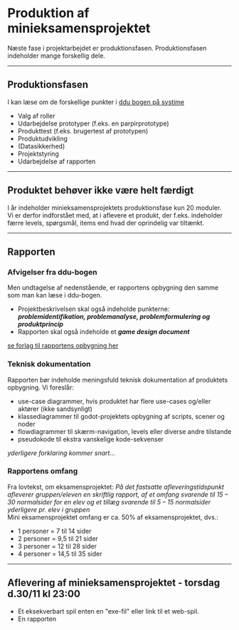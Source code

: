 <h1>Produktion af minieksamensprojektet</h1>

Næste fase i projektarbejdet er produktionsfasen. Produktionsfasen indeholder mange forskellig dele.

----------------------------------------------------------------------------------------

## Produktionsfasen
I kan læse om de forskellige punkter i [ddu bogen på systime](https://ddu.systime.dk/) 

- Valg af roller
- Udarbejdelse prototyper (f.eks. en parpirprototype)
- Produkttest (f.eks. brugertest af prototypen)
- Produktudvikling
- (Datasikkerhed)
- Projektstyring
- Udarbejdelse af rapporten

----------------------------------------------------------------------------------------

## Produktet behøver ikke være helt færdigt

I år indeholder minieksamensprojektets produktionsfase kun 20 moduler.    
Vi er derfor indforstået med, at i aflevere et produkt, der f.eks. indeholder færre levels, spørgsmål, items end hvad der oprindelig var tiltænkt.

----------------------------------------------------------------------------------------

## Rapporten 

### Afvigelser fra ddu-bogen
Men undtagelse af nedenstående, er rapportens opbygning den samme som man kan læse i ddu-bogen.
- Projektbeskrivelsen skal også indeholde punkterne: ***problemidentifikation, problemanalyse, problemformulering og produktprincip***
- Rapporten skal også indeholde et ***game design document***

[se forlag til rapportens opbygning her](rapport/rapport.md)


### Teknisk dokumentation
Rapporten bør indeholde meningsfuld teknisk dokumentation af produktets opbygning. Vi foreslår:
- use-case diagrammer, hvis produktet har flere use-cases og/eller aktører (ikke sandsynligt)
- klassediagrammer til godot-projektets opbygning af scripts, scener og noder
- flowdiagrammer til skærm-navigation, levels eller diverse andre tilstande
- pseudokode til ekstra vanskelige kode-sekvenser

*yderligere forklaring kommer snart...* 

### Rapportens omfang
Fra lovtekst, om eksamensprojektet: *På det fastsatte afleveringstidspunkt afleverer gruppen/eleven en skriftlig rapport, af et omfang svarende til 15 – 30 normalsider for en elev og et tillæg svarende til 5 – 15 normalsider yderligere pr. elev i gruppen*     
Mini eksamensprojektet omfang er ca. 50% af eksamensprojektet, dvs.:
- 1 personer =  7 til 14 sider
- 2 personer = 9,5 til 21 sider
- 3 personer = 12 til 28 sider
- 4 personer = 14,5 til 35 sider

----------------------------------------------------------------------------------------

## Aflevering af minieksamensprojektet - torsdag d.30/11 kl 23:00
- Et eksekverbart spil enten en "exe-fil" eller link til et web-spil.
- En rapporten